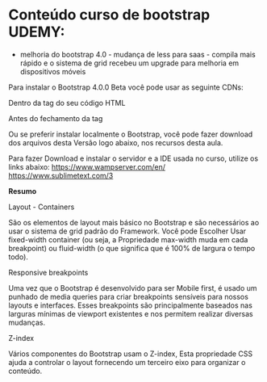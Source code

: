 # Conteúdo curso de bootstrap UDEMY:
 - melhoria do bootstrap 4.0 - mudança de less para saas - compila mais rápido e o sistema de grid recebeu um upgrade para melhoria em dispositivos móveis

Para instalar o Bootstrap 4.0.0 Beta você pode usar as seguinte CDNs:

Dentro da tag <head> do seu código HTML 
<link href="https://maxcdn.bootstrapcdn.com/bootstrap/4.0.0-beta/css/bootstrap.min.css" rel="stylesheet" integrity="sha384-/Y6pD6FV/Vv2HJnA6t+vslU6fwYXjCFtcEpHbNJ0lyAFsXTsjBbfaDjzALeQsN6M" crossorigin="anonymous">

Antes do fechamento da tag </body>
<script src="https://code.jquery.com/jquery-3.2.1.slim.min.js" integrity="sha384-KJ3o2DKtIkvYIK3UENzmM7KCkRr/rE9/Qpg6aAZGJwFDMVNA/GpGFF93hXpG5KkN" crossorigin="anonymous"></script>
<script src="https://cdnjs.cloudflare.com/ajax/libs/popper.js/1.12.3/umd/popper.min.js" integrity="sha384-vFJXuSJphROIrBnz7yo7oB41mKfc8JzQZiCq4NCceLEaO4IHwicKwpJf9c9IpFgh" crossorigin="anonymous"></script>
<script src="https://maxcdn.bootstrapcdn.com/bootstrap/4.0.0-beta/js/bootstrap.min.js" integrity="sha384-h0AbiXch4ZDo7tp9hKZ4TsHbi047NrKGLO3SEJAg45jXxnGIfYzk4Si90RDIqNm1" crossorigin="anonymous"></script>

Ou se preferir instalar localmente o Bootstrap, você pode fazer download dos arquivos desta Versão logo abaixo, nos recursos desta aula.

Para fazer Download e instalar o servidor e a IDE usada no curso, utilize os links abaixo:
https://www.wampserver.com/en/
https://www.sublimetext.com/3


**Resumo**

Layout - Containers

São os elementos de layout mais básico no Bootstrap e são necessários ao usar o sistema de grid padrão do Framework. Você pode Escolher  Usar fixed-width container  (ou seja, a Propriedade max-width muda em cada breakpoint) ou fluid-width (o que significa que é 100% de largura o tempo todo).

Responsive breakpoints

Uma vez que o Bootstrap é desenvolvido para ser Mobile first, é usado um punhado de  media queries para criar breakpoints sensíveis para nossos layouts e interfaces. Esses breakpoints são principalmente baseados nas larguras mínimas de viewport existentes e nos permitem realizar diversas mudanças.


Z-index

Vários componentes do Bootstrap usam o Z-index, Esta propriedade CSS ajuda a controlar o layout fornecendo um terceiro eixo para organizar o conteúdo. 